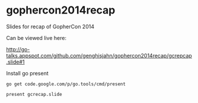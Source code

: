 gophercon2014recap
==================

Slides for recap of GopherCon 2014

Can be viewed live here:

http://go-talks.appspot.com/github.com/genghisjahn/gophercon2014recap/gcrepcap.slide#1


Install go present

	go get code.google.com/p/go.tools/cmd/present

    present gcrecap.slide
